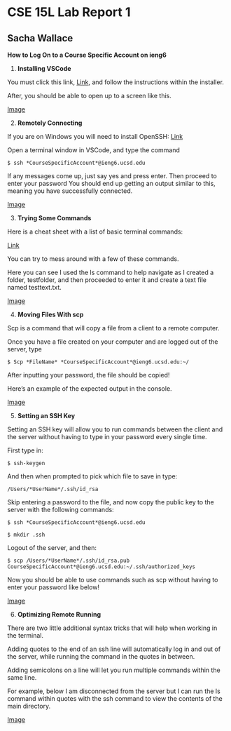 # CSE 15L Lab Report 1
## Sacha Wallace

**How to Log On to a Course Specific Account on ieng6**

1. **Installing VSCode**

You must click this link, [Link](https://code.visualstudio.com/), and follow the instructions within the installer. 

After, you should be able to open up to a screen like this.

[Image](https://github.com/Sacha-Wallace/cse15l-lab-reports/blob/main/LR-1.png)



2. **Remotely Connecting**

If you are on Windows you will need to install OpenSSH: 
[Link](https://docs.microsoft.com/en-us/windows-server/administration/openssh/openssh_install_firstuse)

Open a terminal window in VSCode, and type the command

`$ ssh *CourseSpecificAccount*@ieng6.ucsd.edu`

If any messages come up, just say yes and press enter. Then proceed to enter your password
You should end up getting an output similar to this, meaning you have successfully connected.

[Image]()

3. **Trying Some Commands**

Here is a cheat sheet with a list of basic terminal commands:

[Link](https://www.guru99.com/linux-commands-cheat-sheet.html)

You can try to mess around with a few of these commands.

Here you can see I used the ls command to help navigate as I created a folder, testfolder, and then proceeded to enter it and create a text file named testtext.txt.

[Image]()

4. **Moving Files With scp**

Scp is a command that will copy a file from a client to a remote computer. 

Once you have a file created on your computer and are logged out of the server, type

`$ Scp *FileName* *CourseSpecificAccount*@ieng6.ucsd.edu:~/`

After inputting your password, the file should be copied!

Here’s an example of the expected output in the console.

[Image]()

5. **Setting an SSH Key**

Setting an SSH key will allow you to run commands between the client and the server without having to type in your password every single time.

First type in:

`$ ssh-keygen`

And then when prompted to pick which file to save in type:

`/Users/*UserName*/.ssh/id_rsa`

Skip entering a password to the file, and now copy the public key to the server with the following commands:

```
$ ssh *CourseSpecificAccount*@ieng6.ucsd.edu

$ mkdir .ssh
```

Logout of the server, and then:

`$ scp /Users/*UserName*/.ssh/id_rsa.pub CourseSpecificAccount*@ieng6.ucsd.edu:~/.ssh/authorized_keys`

Now you should be able to use commands such as scp without having to enter your password like below!

[Image]()

6. **Optimizing Remote Running**

There are two little additional syntax tricks that will help when working in the terminal.

Adding quotes to the end of an ssh line will automatically log in and out of the server, while running the command in the quotes in between. 

Adding semicolons on a line will let you run multiple commands within the same line. 

For example, below I am disconnected from the server but I can run the ls command within quotes with the ssh command to view the contents of the main directory. 

[Image]()

